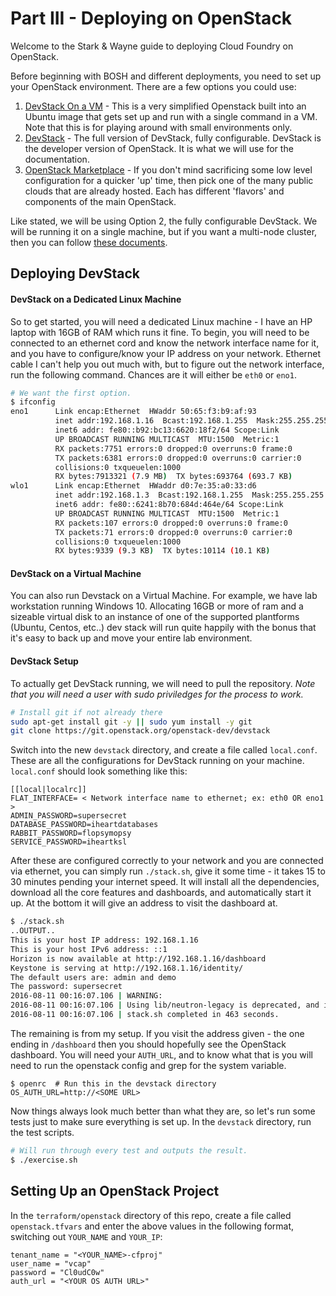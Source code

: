 # Part III - Deploying on OpenStack

Welcome to the Stark & Wayne guide to deploying Cloud Foundry on OpenStack.

Before beginning with BOSH and different deployments, you need to set up your OpenStack environment. There are a few options you could use:

1. [DevStack On a VM][1] - This is a very simplified Openstack built into an Ubuntu image that gets set up and run with a single command in a VM. Note that this is for playing around with small environments only. 
2. [DevStack][2] - The full version of DevStack, fully configurable. DevStack is the developer version of OpenStack. It is what we will use for the documentation.
3. [OpenStack Marketplace][3] - If you don't mind sacrificing some low level configuration for a quicker 'up' time, then pick one of the many public clouds that are already hosted. Each has different 'flavors' and components of the main OpenStack.

Like stated, we will be using Option 2, the fully configurable DevStack. We will be running it on a single machine, but if you want a multi-node cluster, then you can follow [these documents][4].

## Deploying DevStack

#### DevStack on a Dedicated Linux Machine
So to get started, you will need a dedicated Linux machine - I have an HP laptop with 16GB of RAM which runs it fine. To begin, you will need to be connected to an ethernet cord and know the network interface name for it, and you have to configure/know your IP address on your network. Ethernet cable I can't help you out much with, but to figure out the network interface, run the following command. Chances are it will either be `eth0` or `eno1`.

```bash
# We want the first option.
$ ifconfig
eno1      Link encap:Ethernet  HWaddr 50:65:f3:b9:af:93  
          inet addr:192.168.1.16  Bcast:192.168.1.255  Mask:255.255.255.0
          inet6 addr: fe80::b92:bc13:6620:18f2/64 Scope:Link
          UP BROADCAST RUNNING MULTICAST  MTU:1500  Metric:1
          RX packets:7751 errors:0 dropped:0 overruns:0 frame:0
          TX packets:6381 errors:0 dropped:0 overruns:0 carrier:0
          collisions:0 txqueuelen:1000 
          RX bytes:7913321 (7.9 MB)  TX bytes:693764 (693.7 KB)
wlo1      Link encap:Ethernet  HWaddr d0:7e:35:a0:33:d6  
          inet addr:192.168.1.3  Bcast:192.168.1.255  Mask:255.255.255.0
          inet6 addr: fe80::6241:8b70:684d:464e/64 Scope:Link
          UP BROADCAST RUNNING MULTICAST  MTU:1500  Metric:1
          RX packets:107 errors:0 dropped:0 overruns:0 frame:0
          TX packets:71 errors:0 dropped:0 overruns:0 carrier:0
          collisions:0 txqueuelen:1000 
          RX bytes:9339 (9.3 KB)  TX bytes:10114 (10.1 KB)
```

#### DevStack on a Virtual Machine 
  You can also run Devstack on a Virtual Machine. For example, we have lab workstation running Windows 10. Allocating 16GB or more of ram and a sizeable virtual disk to an instance of one of the supported plantforms (Ubuntu, Centos, etc..) dev stack will run quite happily with the bonus that it's easy to back up and move your entire lab environment. 

#### DevStack Setup
To actually get DevStack running, we will need to pull the repository. *Note that you will need a user with sudo priviledges for the process to work.*
```bash
# Install git if not already there
sudo apt-get install git -y || sudo yum install -y git
git clone https://git.openstack.org/openstack-dev/devstack
```

Switch into the new `devstack` directory, and create a file called `local.conf`. These are all the configurations for DevStack running on your machine. `local.conf` should look something like this:

```
[[local|localrc]]
FLAT_INTERFACE= < Network interface name to ethernet; ex: eth0 OR eno1 >
ADMIN_PASSWORD=supersecret
DATABASE_PASSWORD=iheartdatabases
RABBIT_PASSWORD=flopsymopsy
SERVICE_PASSWORD=iheartksl
```

After these are configured correctly to your network and you are connected via ethernet, you can simply run `./stack.sh`, give it some time - it takes 15 to 30 minutes pending your internet speed. It will install all the dependencies, download all the core features and dashboards, and automatically start it up. At the bottom it will give an address to visit the dashboard at.

```bash
$ ./stack.sh
..OUTPUT..
This is your host IP address: 192.168.1.16
This is your host IPv6 address: ::1
Horizon is now available at http://192.168.1.16/dashboard
Keystone is serving at http://192.168.1.16/identity/
The default users are: admin and demo
The password: supersecret
2016-08-11 00:16:07.106 | WARNING: 
2016-08-11 00:16:07.106 | Using lib/neutron-legacy is deprecated, and it will be removed in the future
2016-08-11 00:16:07.106 | stack.sh completed in 463 seconds.
```

The remaining is from my setup. If you visit the address given - the one ending in `/dashboard` then you should hopefully see the OpenStack dashboard.  You will need your `AUTH_URL`, and to know what that is you will need to run the openstack config and grep for the system variable.

```
$ openrc  # Run this in the devstack directory
OS_AUTH_URL=http://<SOME URL>
```

Now things always look much better than what they are, so let's run some tests just to make sure everything is set up. In the `devstack` directory, run the test scripts.

```bash
# Will run through every test and outputs the result.
$ ./exercise.sh
```

## Setting Up an OpenStack Project
In the `terraform/openstack` directory of this repo, create a file called `openstack.tfvars` and enter the above values in the following format, switching out `YOUR_NAME` and `YOUR_IP`:

```
tenant_name = "<YOUR_NAME>-cfproj"
user_name = "vcap"
password = "Cl0udC0w"
auth_url = "<YOUR OS AUTH URL>"
```


[1]: https://github.com/makelinux/devstack-install-on-iso
[2]: http://docs.openstack.org/developer/devstack/
[3]: http://www.openstack.org/marketplace/
[4]: http://docs.openstack.org/developer/devstack/guides/multinode-lab.html
